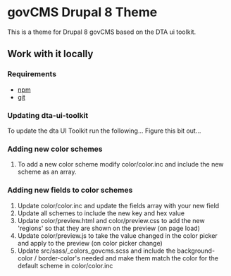 # govCMS Drupal 8 Theme
This is a theme for Drupal 8 govCMS based on the DTA ui toolkit.

## Work with it locally
### Requirements
- [npm](https://www.npmjs.com/)
- [git](https://git-scm.com/)

### Updating dta-ui-toolkit
To update the dta UI Toolkit run the following...
Figure this bit out...

### Adding new color schemes
1. To add a new color scheme modify color/color.inc and include the new scheme as an array.

### Adding new fields to color schemes
1. Update color/color.inc and update the fields array with your new field
2. Update all schemes to include the new key and hex value
3. Update color/preview.html and color/preview.css to add the new 'regions' so that they are shown on the preview (on page load)
4. Update color/preview.js to take the value changed in the color picker and apply to the preview (on color picker change)
5. Update src/sass/_colors_govcms.scss and include the background-color / border-color's needed and make them match the color for the default scheme in color/color.inc
